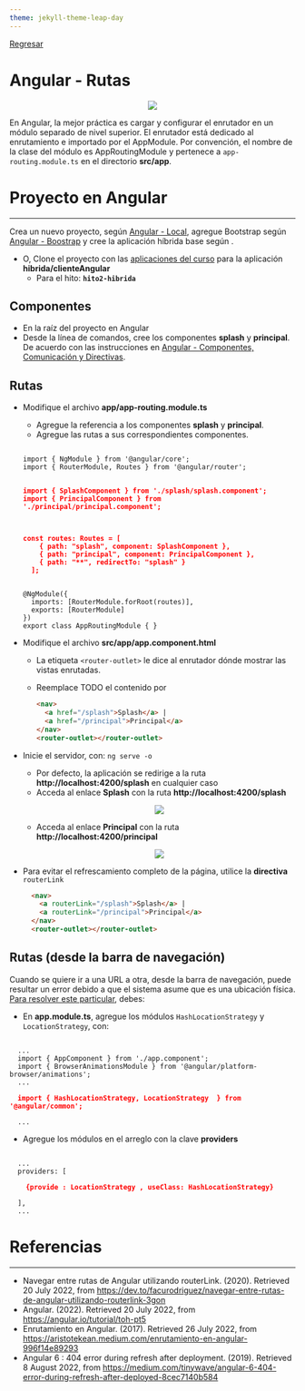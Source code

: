 ```yaml
---
theme: jekyll-theme-leap-day
---
```


[Regresar](/DAWM/)

Angular - Rutas 
===============

<p align="center">
  <img src="imagenes/angular_rutas.png">
</p>

En Angular, la mejor práctica es cargar y configurar el enrutador en un módulo separado de nivel superior. El enrutador está dedicado al enrutamiento e importado por el AppModule. Por convención, el nombre de la clase del módulo es AppRoutingModule y pertenece a `app-routing.module.ts` en el directorio **src/app**.

Proyecto en Angular
===================

* * *

Crea un nuevo proyecto, según [Angular - Local](https://dawfiec.github.io/DAWM/tutoriales/angular_local.html), agregue Bootstrap según [Angular - Boostrap](https://dawfiec.github.io/DAWM/tutoriales/angular_bootstrap.html) y cree la aplicación híbrida base según .

* O, Clone el proyecto con las [aplicaciones del curso](https://github.com/DAWFIEC/DAWM-apps) para la aplicación **hibrida/clienteAngular**
    - Para el hito: **`hito2-hibrida`**


Componentes 
-----------

* En la raíz del proyecto en Angular
* Desde la línea de comandos, cree los componentes **splash** y **principal**. De acuerdo con las instrucciones en [Angular - Componentes, Comunicación y Directivas](https://dawfiec.github.io/DAWM/tutoriales/angular_bases.html).

Rutas 
-----

* Modifique el archivo **app/app-routing.module.ts**
  + Agregue la referencia a los componentes **splash** y **principal**.
  + Agregue las rutas a sus correspondientes componentes.
  
  <pre><code>
  import { NgModule } from '@angular/core';
  import { RouterModule, Routes } from '@angular/router';

  <b style="color: red">
  import { SplashComponent } from './splash/splash.component';
  import { PrincipalComponent } from './principal/principal.component';
  </b>

  <b style="color: red">
  const routes: Routes = [
      { path: "splash", component: SplashComponent },
      { path: "principal", component: PrincipalComponent },
      { path: "**", redirectTo: "splash" }
    ];
  </b>
    
  @NgModule({
    imports: [RouterModule.forRoot(routes)],
    exports: [RouterModule]
  })
  export class AppRoutingModule { }
  </code></pre>

* Modifique el archivo **src/app/app.component.html**
  + La etiqueta `<router-outlet>` le dice al enrutador dónde mostrar las vistas enrutadas.
  + Reemplace TODO el contenido por
    
    ```html
    <nav>
      <a href="/splash">Splash</a> |
      <a href="/principal">Principal</a>
    </nav>   
    <router-outlet></router-outlet>
    ```

* Inicie el servidor, con: `ng serve -o`
  + Por defecto, la aplicación se redirige a la ruta **http://localhost:4200/splash** en cualquier caso
  + Acceda al enlace **Splash** con la ruta **http://localhost:4200/splash**

  <p align="center">
    <img src="imagenes/angular_rutas_splash.png">
  </p>

  + Acceda al enlace **Principal** con la ruta **http://localhost:4200/principal**

  <p align="center">
    <img src="imagenes/angular_rutas_principal.png">
  </p>


* Para evitar el refrescamiento completo de la página, utilice la **directiva** `routerLink`
  
  ```html
    <nav>
      <a routerLink="/splash">Splash</a> |
      <a routerLink="/principal">Principal</a>
    </nav>   
    <router-outlet></router-outlet>
    ```

Rutas (desde la barra de navegación)
------------------------------------

Cuando se quiere ir a una URL a otra, desde la barra de navegación, puede resultar un error debido a que el sistema asume que es una ubicación física. [Para resolver este particular](https://dawfiec.github.io/DAWM/tutoriales/angular_rutas.html), debes:

* En **app.module.ts**, agregue los módulos `HashLocationStrategy` y `LocationStrategy`, con:

<pre><code>
  ...
  import { AppComponent } from './app.component';
  import { BrowserAnimationsModule } from '@angular/platform-browser/animations';
  ...
  <b style="color:red">
  import { HashLocationStrategy, LocationStrategy  } from '@angular/common';
  </b>
  ...
</code></pre>

* Agregue los módulos en el arreglo con la clave **providers**

<pre><code>
  ...
  providers: [
    <b style="color:red">
    {provide : LocationStrategy , useClass: HashLocationStrategy}
    </b>
  ],
  ...
</code></pre>

Referencias 
===========

* * *

* Navegar entre rutas de Angular utilizando routerLink. (2020). Retrieved 20 July 2022, from https://dev.to/facurodriguez/navegar-entre-rutas-de-angular-utilizando-routerlink-3gon
* Angular. (2022). Retrieved 20 July 2022, from https://angular.io/tutorial/toh-pt5
* Enrutamiento en Angular. (2017). Retrieved 26 July 2022, from https://aristotekean.medium.com/enrutamiento-en-angular-996f14e89293
* Angular 6 : 404 error during refresh after deployment. (2019). Retrieved 8 August 2022, from https://medium.com/tinywave/angular-6-404-error-during-refresh-after-deployed-8cec7140b584